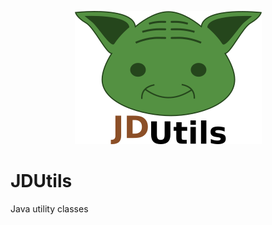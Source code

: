 <p align="center">
  <img src="docs/logo/JDUtils.png" alt="JDUtils">
</p>

# JDUtils
Java utility classes